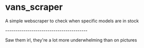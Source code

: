 # vans_scraper
A simple webscraper to check when specific models are in stock


\-\-\-\-\-\-\-\-\-\-\-\-\-\-\-\-\-\-\-\-\-\-\-\-\-\-\-\-\-\-\-\-\-\-\-\-\-\-\-\-\-


Saw them irl, they're a lot more underwhelming than on pictures
